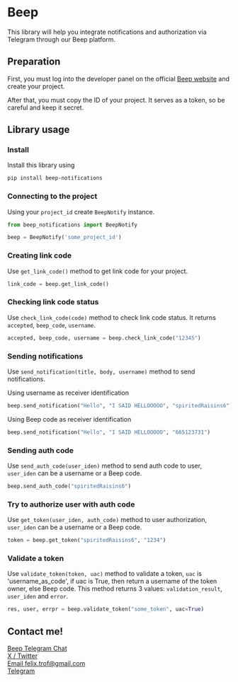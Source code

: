 # Beep

This library will help you integrate notifications and authorization via Telegram through our Beep platform.

## Preparation

First, you must log into the developer panel on the official [Beep website](https://beepme.org/login) and create your
project.

After that, you must copy the ID of your project. It serves as a token, so be careful and keep it secret.

## Library usage
### Install
Install this library using
```sh
pip install beep-notifications
```

### Connecting to the project
Using your ``project_id`` create ``BeepNotify`` instance.
```python
from beep_notifications import BeepNotify

beep = BeepNotify('some_project_id')
```

### Creating link code
Use ``get_link_code()`` method to get link code for your project.
```python
link_code = beep.get_link_code()
```

### Checking link code status
Use ``check_link_code(code)`` method to check link code status. It returns ``accepted``, ``beep_code``, ``username``.
```python
accepted, beep_code, username = beep.check_link_code("12345")
```

### Sending notifications
Use ``send_notification(title, body, username)`` method to send notifications.

Using username as receiver identification
```python
beep.send_notification("Hello", "I SAID HELLOOOOO", "spiritedRaisins6")
```

Using Beep code as receiver identification
```python
beep.send_notification("Hello", "I SAID HELLOOOOO", "665123731")
```
### Sending auth code
Use ``send_auth_code(user_iden)`` method to send auth code to user, ``user_iden`` can be a username or a Beep code.
```python
beep.send_auth_code("spiritedRaisins6")
```

### Try to authorize user with auth code
Use ``get_token(user_iden, auth_code)`` method to user authorization, ``user_iden`` can be a username or a Beep code.
```python
token = beep.get_token("spiritedRaisins6", "1234")
```

### Validate a token
Use ``validate_token(token, uac)`` method to validate a token, ``uac`` is 'username_as_code', if uac is True, then return a username of the token owner, else Beep code.
This method returns 3 values: ``validation_result``, ``user_iden`` and ``error``.
```python
res, user, errpr = beep.validate_token("some_token", uac=True)
```

## Contact me!

[Beep Telegram Chat](https://t.me/beepme_org)<br>[X / Twitter](https://x.com/worldz_tech) <br> [Email felix.trof@gmail.com](mailto:felix.trof@gmail.com) <br> [Telegram](https://t.me/dbaykalov) <br>